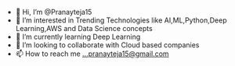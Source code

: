 - 👋 Hi, I’m @Pranayteja15
- 👀 I’m interested in Trending Technologies like AI,ML,Python,Deep Learning,AWS and Data Science concepts
- 🌱 I’m currently learning Deep Learning
- 💞️ I’m looking to collaborate with Cloud based companies 
- 📫 How to reach me ...pranayteja15@gmail.com 

<!---
Pranayteja15/Pranayteja15 is a ✨ special ✨ repository because its `README.md` (this file) appears on your GitHub profile.
You can click the Preview link to take a look at your changes.
--->
